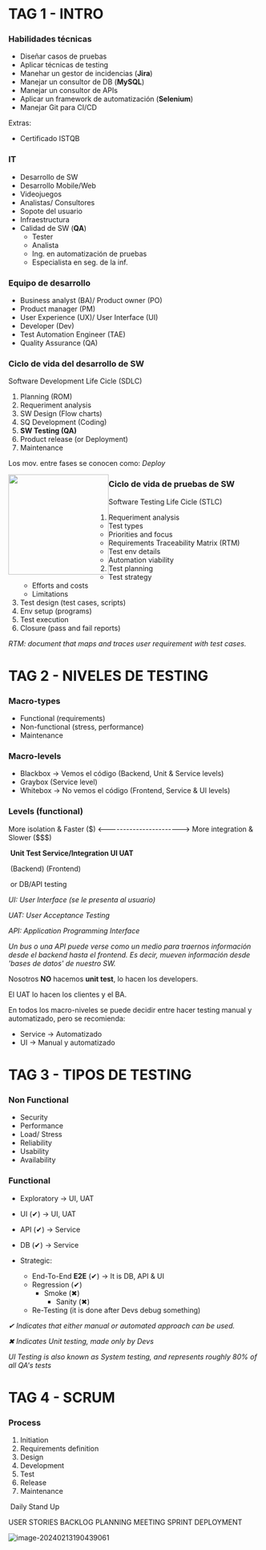 # TAG 1 - INTRO

### Habilidades técnicas

- Diseñar casos de pruebas
- Aplicar técnicas de testing
- Manehar un gestor de incidencias (**Jira**)
- Manejar un consultor de DB (**MySQL**)
- Manejar un consultor de APIs
- Aplicar un framework de automatización (**Selenium**)
- Manejar Git para CI/CD

Extras:

- Certificado ISTQB

### IT

- Desarrollo de SW
- Desarrollo Mobile/Web
- Videojuegos
- Analistas/ Consultores
- Sopote del usuario
- Infraestructura
- Calidad de SW (**QA**)
  - Tester
  - Analista
  - Ing. en automatización de pruebas
  - Especialista en seg. de la inf.

### Equipo de desarrollo

- Business analyst (BA)/ Product owner (PO)
- Product manager (PM)
- User Experience (UX)/ User Interface (UI)
- Developer (Dev)
- Test Automation Engineer (TAE)
- Quality Assurance (QA)

### Ciclo de vida del desarrollo de SW

Software Development Life Cicle (SDLC)

1. Planning (ROM)
2. Requeriment analysis
3. SW Design (Flow charts)
4. SQ Development (Coding)
5. **SW Testing (QA)**
6. Product release (or Deployment)
7. Maintenance

Los mov. entre fases se conocen como: *Deploy*

<img src="images/im_09.png" width="200" style="float: left;">



### Ciclo de vida de pruebas de SW

Software Testing Life Cicle (STLC)

1. Requeriment analysis
   - Test types
   - Priorities and focus
   - Requirements Traceability Matrix (RTM)
   - Test env details
   - Automation viability
2. Test planning
   - Test strategy
   - Efforts and costs
   - Limitations
3. Test design (test cases, scripts)
4. Env setup (programs)
5. Test execution
6. Closure (pass and fail reports)



*RTM: document that maps and traces user requirement with test cases.*



# TAG 2 - NIVELES DE TESTING

### Macro-types

- Functional (requirements)
- Non-functional (stress, performance)
- Maintenance

### Macro-levels

- Blackbox -> Vemos el código (Backend, Unit & Service levels)
- Graybox (Service level)
- Whitebox -> No vemos el código (Frontend, Service & UI levels)

### Levels (functional)

More isolation & Faster ($)	<----------------------->	More integration & Slower ($$$)



​	**Unit Test		Service/Integration		UI			UAT**

​						      (Backend)		    (Frontend)

​						or DB/API testing



*UI: User Interface (se le presenta al usuario)* 

*UAT: User Acceptance Testing*

*API: Application Programming Interface*

*Un bus o una API puede verse como un medio para traernos información desde el backend hasta el frontend. Es decir, mueven información desde  'bases de datos' de nuestro SW.*



Nosotros **NO** hacemos **unit test**, lo hacen los developers.

El UAT lo hacen los clientes y el BA.

En todos los macro-niveles se puede decidir entre hacer testing manual y automatizado, pero se recomienda:

- Service -> Automatizado
- UI -> Manual y automatizado





# TAG 3 - TIPOS DE TESTING

### Non Functional

- Security
- Performance
- Load/ Stress
- Reliability
- Usability
- Availability

### Functional

- Exploratory                                                         -> UI, UAT

- UI (✔)                                                                  -> UI, UAT

- API (✔)                                                                -> Service

- DB (✔)                                                                 -> Service

- Strategic:

  - End-To-End **E2E** (✔)                                     -> It is DB, API & UI
  - Regression (✔)
    - Smoke (✖)
      - Sanity (✖)
  - Re-Testing (it is done after Devs debug something) 

  

*✔ Indicates that either manual or automated approach can be used.*

*✖ Indicates Unit testing, made only by Devs*

*UI Testing is also known as System testing, and represents roughly 80% of all QA's tests*



# TAG 4 - SCRUM

### Process

1. Initiation
2. Requirements definition
3. Design
4. Development
5. Test
6. Release
7. Maintenance



​												  Daily Stand Up

USER STORIES	BACKLOG	PLANNING MEETING	SPRINT	DEPLOYMENT



![image-20240213190439061](C:\Users\Diego\AppData\Roaming\Typora\typora-user-images\image-20240213190439061.png)